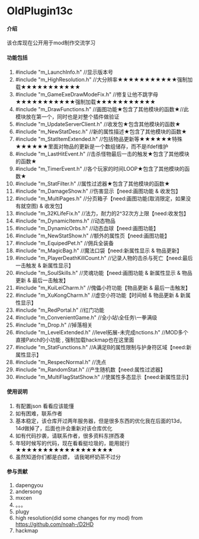 # OldPlugin13c

#### 介绍
该仓库现在公开用于mod制作交流学习

#### 功能包括

1.  #include "m_LaunchInfo.h"			//显示版本号
2.  #include "m_HighResolution.h"		//大分辨率★★★★★★★★★★★强制加载★★★★★★★★★★★
3.  #include "m_GameExeDrawModeFix.h"	//修复让他不跳字母★★★★★★★★★★★强制加载★★★★★★★★★★★
4.  #include "m_DrawFunctions.h"		//画图功能★包含了其他模块的函数★//此模块放在第一个，同时也是对整个插件做验证
5.  #include "m_UpdateServerClient.h"	//收发包★包含其他模块的函数★
6.  #include "m_NewStatDesc.h"			//新的属性描述★包含了其他模块的函数★
7.  #include "m_StatItemExtended.h"		//包括物品更新等★★★★★★特殊★★★★★★里面对物品的更新是一个数组储存，而不是ifdef维护
8.  #include "m_LastHitEvent.h"			//击杀怪物最后一击的触发★包含了其他模块的函数★
9.  #include "m_TimerEvent.h"			//各个玩家的时间LOOP★包含了其他模块的函数★
10.  #include "m_StatFilter.h"			//属性过滤器★包含了其他模块的函数★
11.  #include "m_DamageShow.h"			//伤害显示【need:画图功能 & 收发包】
12.  #include "m_MultiPages.h"			//分页箱子【need:画图功能(取消限定，如果没有就空图) & 收发包】
13.  #include "m_32KLifeFix.h"			//法力，耐力的2^32次方上限【need:收发包】
14.  #include "m_DynamicItems.h"			//动态物品
15.  #include "m_DynamicOrbs.h"			//动态血球【need:画图功能】
16.  #include "m_NewStatShow.h"			//额外的属性页【need:画图功能】
17.  #include "m_EquipedPet.h"			//佣兵全装备
18.  #include "m_MagicBag.h"				//魔法口袋【need:新属性显示 & 物品更新】
19.  #include "m_PlayerDeathKillCount.h"	//记录人物的击杀与死亡【need:最后一击触发 & 新属性显示】
20.  #include "m_SoulSkills.h"			//灵魂功能【need:画图功能 & 新属性显示 & 物品更新 & 最后一击触发】
21.  #include "m_KuiLeiCharm.h"			//傀儡小符功能【物品更新 & 最后一击触发】
22.  #include "m_XuKongCharm.h"			//虚空小符功能【时间帧 & 物品更新 & 新属性显示】
23.  #include "m_RedPortal.h"			//红门功能
24.  #include "m_ConvenientGame.h"		//全小站\全任务\一拳满级
25.  #include "m_Drop.h"					//掉落相关
26.  #include "m_LevelExtended.h"		//level拓展-未完成nctions.h"		//MOD多个直接Patch的小功能 , 强制加载hackmap也在这里面
27.  #include "m_StatFunctions.h"		//A满足B的属性限制与护身符区域【need:新属性显示】
28.  #include "m_RespecNormal.h"			//洗点
29.  #include "m_RandomStat.h"			//产生随机数【need:属性过滤器】
30.  #include "m_MultiFlagStatShow.h"	//使属性多态显示【need:新属性显示】

#### 使用说明

1.  有配置json 看看应该能懂
2.  如有困难，联系作者
3.  基本稳定，该仓库开过两年服务器，但是很多东西的优化我在后面的13d，14d做掉了，后面也许会重新对该仓库优化
4.  如有代码抄袭，请联系作者，很多资料东拼西凑
5.  年轻时候写的代码，现在看看挺垃圾的，能用就行★★★★★★★★★★★★★★★★★★
6.  虽然知道你们都是白嫖， 请我喝杯奶茶不过分

#### 参与贡献

1.  dapengyou
2.  andersong
3.  mxcen
4.  。。。
5.  plugy
6.  high resolution(did some changes for my mod) from https://github.com/noah-/D2HD 
7.  hackmap




